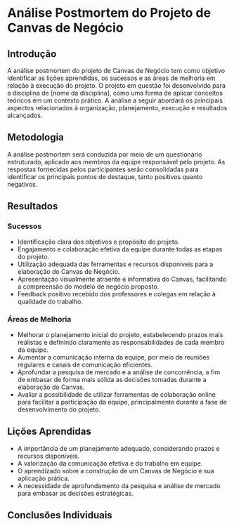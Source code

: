 # Análise Postmortem do Projeto de Canvas de Negócio

## Introdução
A análise postmortem do projeto de Canvas de Negócio tem como objetivo identificar as lições aprendidas, os sucessos e as áreas de melhoria em relação à execução do projeto. O projeto em questão foi desenvolvido para a disciplina de [nome da disciplina], como uma forma de aplicar conceitos teóricos em um contexto prático. A análise a seguir abordará os principais aspectos relacionados à organização, planejamento, execução e resultados alcançados.

## Metodologia
A análise postmortem será conduzida por meio de um questionário estruturado, aplicado aos membros da equipe responsável pelo projeto. As respostas fornecidas pelos participantes serão consolidadas para identificar os principais pontos de destaque, tanto positivos quanto negativos.

## Resultados

### Sucessos
- Identificação clara dos objetivos e propósito do projeto.
- Engajamento e colaboração efetiva da equipe durante todas as etapas do projeto.
- Utilização adequada das ferramentas e recursos disponíveis para a elaboração do Canvas de Negócio.
- Apresentação visualmente atraente e informativa do Canvas, facilitando a compreensão do modelo de negócio proposto.
- Feedback positivo recebido dos professores e colegas em relação à qualidade do trabalho.

### Áreas de Melhoria
- Melhorar o planejamento inicial do projeto, estabelecendo prazos mais realistas e definindo claramente as responsabilidades de cada membro da equipe.
- Aumentar a comunicação interna da equipe, por meio de reuniões regulares e canais de comunicação eficientes.
- Aprofundar a pesquisa de mercado e a análise de concorrência, a fim de embasar de forma mais sólida as decisões tomadas durante a elaboração do Canvas.
- Avaliar a possibilidade de utilizar ferramentas de colaboração online para facilitar a participação da equipe, principalmente durante a fase de desenvolvimento do projeto.

## Lições Aprendidas
- A importância de um planejamento adequado, considerando prazos e recursos disponíveis.
- A valorização da comunicação efetiva e do trabalho em equipe.
- O aprendizado sobre a construção de um Canvas de Negócio e sua aplicação prática.
- A necessidade de aprofundamento da pesquisa e análise de mercado para embasar as decisões estratégicas.

## Conclusões Individuais

